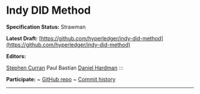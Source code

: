 Indy DID Method
==================

**Specification Status:** Strawman

**Latest Draft:**
  [https://github.com/hyperledger/indy-did-method](https://github.com/hyperledger/indy-did-method)

**Editors:**

[Stephen Curran](https://github.com/swcurran)
Paul Bastian
[Daniel Hardman](https://github.com/dhh1128)
:::
<!-- -->
**Participate:**
~ [GitHub repo](https://github.com/hyperledger/indy-did-method)
~ [Commit history](https://github.com/hyperledger/indy-did-method/commits/main)

------------------------------------

